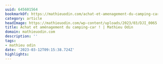```yaml
---
uuid: 645601564
bookmarkOf: https://mathieuodin.com/achat-et-amenagement-du-camping-car
category: article
headImage: https://mathieuodin.com/wp-content/uploads/2023/03/DJI_0065.jpg
title: Achat et aménagement du camping-car ! | Mathieu Odin
domain: mathieuodin.com
description: ''
tags:
- mathieu odin
date: '2023-03-12T09:15:38.724Z'
highlights:
---
```



